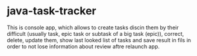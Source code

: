 # java-task-tracker

This is console app, which allows to create tasks discin them by their difficult (usually task, epic task or subtask of a big task (epic)), correct, delete, update them, show last looked list of tasks and save result in fils in order to not lose information about review aftre relaunch app.
